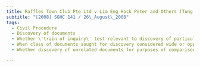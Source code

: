 ```yaml
---
title: Raffles Town Club Pte Ltd v Lim Eng Hock Peter and Others (Tung Yu-Lien Margaret and 
subtitle: "[2008] SGHC 141 / 26\_August\_2008"
tags:
  - Civil Procedure
  - Discovery of documents
  - Whether \'train of inquiry\' test relevant to discovery of particular documents
  - When class of documents sought for discovery considered wide or oppressive
  - Whether discovery of unrelated documents for purposes of comparison permissible

---
```


